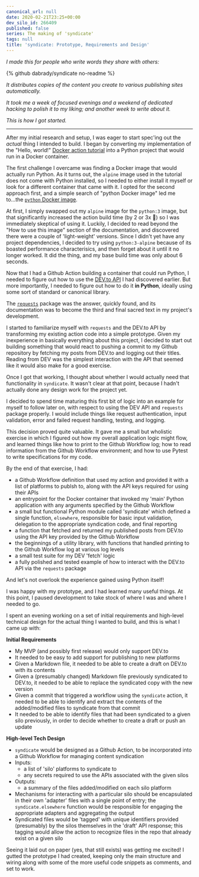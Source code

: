 ```yaml
---
canonical_url: null
date: 2020-02-21T23:25+00:00
dev_silo_id: 266409
published: false
series: The making of 'syndicate'
tags: null
title: 'syndicate: Prototype, Requirements and Design'
---
```


_I made this for people who write words they share with others:_

{% github dabrady/syndicate no-readme %}

_It distributes copies of the content you create to various publishing sites automatically._

_It took me a week of focused evenings and a weekend of dedicated hacking to polish it to my liking; and another week to write about it._

_This is how I got started._

---

After my initial research and setup, I was eager to start spec'ing out the _actual_ thing I intended to build. I began by converting my implementation of the "Hello, world!" [Docker action tutorial](https://help.github.com/en/actions/building-actions/creating-a-docker-container-action) into a Python project that would run in a Docker container.

The first challenge I overcame was finding a Docker image that would actually run Python. As it turns out, the `alpine` image used in the tutorial does not come with Python installed, so I needed to either install it myself or look for a different container that came with it. I opted for the second approach first, and a simple search of "python Docker image" led me to...the [`python` Docker image](https://hub.docker.com/_/python).

At first, I simply swapped out my `alpine` image for the `python:3` image, but that significantly increased the action build time (by 2 or 3x :grimacing:) so I was immediately skeptical of using it. Luckily, I decided to read beyond the "How to use this image" section of the documentation, and discovered there were a couple of 'light-weight' versions. Since I didn't yet have any project dependencies, I decided to try using `python:3-alpine` because of its boasted performance characterisics, and then forget about it until it no longer worked. It did the thing, and my base build time was only about 6 seconds.

Now that I had a Github Action building a container that could run Python, I needed to figure out how to use the [DEV.to API](https://docs.dev.to/api) I had discovered earlier. But more importantly, I needed to figure out how to do it **in Python**, ideally using some sort of standard or canonical library.

The [`requests`](https://requests.readthedocs.io/) package was the answer, quickly found, and its documentation was to become the third and final sacred text in my project's development.

I started to familiarize myself with `requests` and the DEV.to API by transforming my existing action code into a simple prototype. Given my inexperience in basically everything about this project, I decided to start out building something that would react to pushing a commit to my Github repository by fetching my posts from DEV.to and logging out their titles. Reading from DEV was the simplest interaction with the API that seemed like it would also make for a good exercise.

Once I got that working, I thought about whether I would actually need that functionality in `syndicate`. It wasn't clear at that point, because I hadn't actually done any design work for the project yet.

I decided to spend time maturing this first bit of logic into an example for myself to follow later on, with respect to using the DEV API and `requests` package properly. I would include things like request authentication, input validation, error and failed request handling, testing, and logging.

This decision proved quite valuable. It gave me a small but wholistic exercise in which I figured out how my overall application logic might flow, and learned things like how to print to the Github Workflow log; how to read information from the Github Workflow environment; and how to use Pytest to write specifications for my code.

By the end of that exercise, I had:

- a Github Workflow definition that used my action and provided it with a list of platforms to publsh to, along with the API keys required for using their APIs
- an entrypoint for the Docker container that invoked my 'main' Python application with any arguments specified by the Github Workflow
- a small but functional Python module called 'syndicate' which defined a single function, `elsewhere`, responsible for basic input validation, delegation to the appropriate syndication code, and final reporting
- a function that fetched and returned my published posts from DEV.to using the API key provided by the Github Workflow
- the beginnings of a utility library, with functions that handled printing to the Github Workflow log at various log levels
- a small test suite for my DEV 'fetch' logic
- a fully polished and tested example of how to interact with the DEV.to API via the `requests` package

And let's not overlook the experience gained using Python itself!

I was happy with my prototype, and I had learned many useful things. At this point, I paused development to take stock of where I was and where I needed to go.

I spent an evening working on a set of initial requirements and high-level technical design for the actual thing I wanted to build, and this is what I came up with:

**Initial Requirements**
- My MVP (and possibly first release) would only support DEV.to
- It needed to be easy to add support for publishing to new platforms
- Given a Markdown file, it needed to be able to create a draft on DEV.to with its contents
- Given a (presumably changed) Markdown file previously syndicated to DEV.to, it needed to be able to replace the syndicated copy with the new version
- Given a commit that triggered a workflow using the `syndicate` action, it needed to be able to identify and extract the contents of the added/modified files to syndicate from that commit
- It needed to be able to identify files that had been syndicated to a given silo previously, in order to decide whether to create a draft or push an update

**High-level Tech Design**
- `syndicate` would be designed as a Github Action, to be incorporated into a Github Workflow for managing content syndication
- Inputs:
  - a list of 'silo' platforms to syndicate to
  - any secrets required to use the APIs associated with the given silos
- Outputs:
  - a summary of the files added/modified on each silo platform
- Mechanisms for interacting with a particular silo should be encapsulated in their own 'adapter' files with a single point of entry; the `syndicate.elsewhere` function would be responsible for engaging the appropriate adapters and aggregating the output
- Syndicated files would be 'tagged' with unique identifiers provided (presumably) by the silos themselves in the 'draft' API response; this tagging would allow the action to recognize files in the repo that already exist on a given silo

Seeing it laid out on paper (yes, that still exists) was getting me excited! I gutted the prototype I had created, keeping only the main structure and wiring along with some of the more useful code snippets as comments, and set to work.
